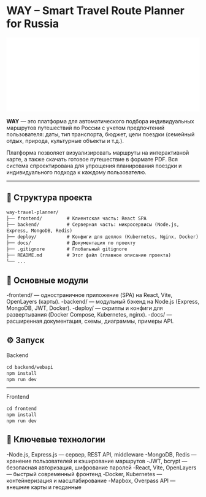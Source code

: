# WAY – Smart Travel Route Planner for Russia

![WAY Logo](frontend/public/images/github-logo.png)

**WAY** — это платформа для автоматического подбора индивидуальных маршрутов путешествий по России с учетом предпочтений пользователя: даты, тип транспорта, бюджет, цели поездки (семейный отдых, природа, культурные объекты и т.д.).

Платформа позволяет визуализировать маршруты на интерактивной карте, а также скачать готовое путешествие в формате PDF. Вся система спроектирована для упрощения планирования поездки и индивидуального подхода к каждому пользователю.

---

## 📂 Структура проекта

```plaintext
way-travel-planner/
├── frontend/         # Клиентская часть: React SPA
├── backend/          # Серверная часть: микросервисы (Node.js, Express, MongoDB, Redis)
├── deploy/           # Конфиги для деплоя (Kubernetes, Nginx, Docker)
├── docs/             # Документация по проекту
├── .gitignore        # Глобальный gitignore
├── README.md         # Этот файл (главное описание проекта)
└── ...
```

## 🚀 Основные модули
-frontend/ — одностраничное приложение (SPA) на React, Vite, OpenLayers (карты).
-backend/ — модульный бэкенд на Node.js (Express, MongoDB, JWT, Docker).
-deploy/ — скрипты и конфиги для развертывания (Docker Compose, Kubernetes, nginx).
-docs/ — расширенная документация, схемы, диаграммы, примеры API.

## ⚙️ Запуск

Backend

```plaintext
cd backend/webapi
npm install
npm run dev
```
---

Frontend

```plaintext
cd frontend
npm install
npm run dev
```

## 🧩 Ключевые технологии
-Node.js, Express.js — сервер, REST API, middleware
-MongoDB, Redis — хранение пользователей и кэширование маршрутов
-JWT, bcrypt — безопасная авторизация, шифрование паролей
-React, Vite, OpenLayers — быстрый современный фронтенд
-Docker, Kubernetes — контейнеризация и масштабирование
-Mapbox, Overpass API — внешние карты и геоданные


